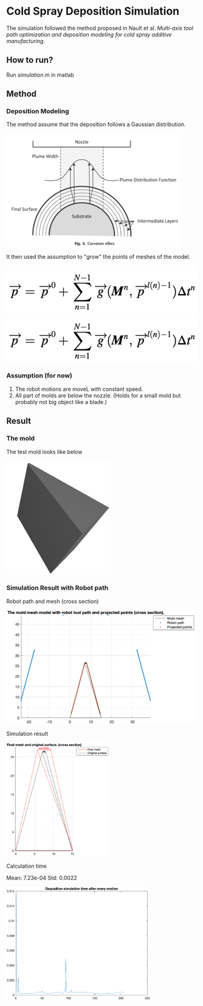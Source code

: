 # Cold Spray Deposition Simulation
The simulation followed the method proposed in Nault et al. *Multi-axis tool path optimization and deposition modeling for cold spray additive manufacturing*.

## How to run?
Run *simulation.m* in matlab

## Method

### Deposition Modeling

The method assume that the deposition follows a Gaussian distribution.

<img src="imgs/deposition_distribution.png" height="300">

It then used the assumption to "grow" the points of meshes of the model.

<img src="imgs/eq_1.png">

<img src="imgs/eq_1.png">


### Assumption (for now)
1. The robot motions are moveL with constant speed.
2. All part of molds are below the nozzle. (Holds for a small mold but probably not big object like a blade.)

## Result

### The mold

The test mold looks like below

<img src="imgs/mold.png" height="300">

### Simulation Result with Robot path

Robot path and mesh (cross section)

<img src="imgs/mold_and_robot_path_cross_section.png" height="300">

Simulation result

<img src="imgs/coldspray_simulation_result.png" height="300">

Calculation time

Mean: 7.23e-04
Std: 0.0022

<img src="imgs/duration.png" height="300">

